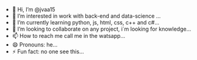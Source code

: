 - 👋 Hi, I’m @jvaa15
- 👀 I’m interested in work with back-end and data-science ...
- 🌱 I’m currently learning python, js, html, css, c++ and c#...
- 💞️ I’m looking to collaborate on any project, i´m looking for knowledge...
- 📫 How to reach me call me in the watsapp...
- 😄 Pronouns: he...
- ⚡ Fun fact: no one see this...

<!---
jvaa15/jvaa15 is a ✨ special ✨ repository because its `README.md` (this file) appears on your GitHub profile.
You can click the Preview link to take a look at your changes.
--->
